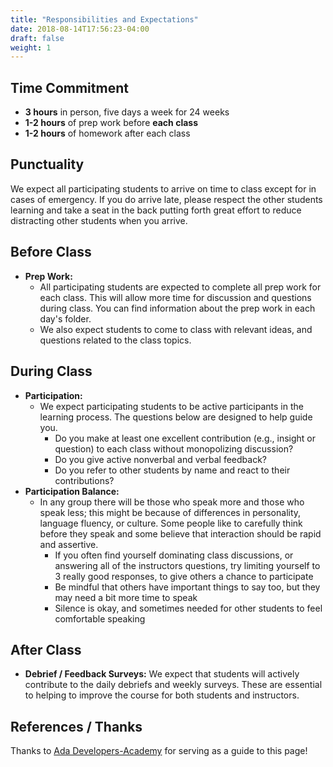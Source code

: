 ```yaml
---
title: "Responsibilities and Expectations"
date: 2018-08-14T17:56:23-04:00
draft: false
weight: 1
---
```


## Time Commitment 
- __3 hours__ in person, five days a week for 24 weeks
- __1-2 hours__ of prep work before __each class__
- __1-2 hours__ of homework after each class

<!-- # Class Structure (Move to lesson plan for orientation)
- 2 hours, twice a week for 3 weeks
- General class plan
    - Welcome, goals, warm-up (25 mins)
    - Lesson (25 mins)
    - Break (10 mins)
    - Discussion (50 mins)
    - Debrief (10 mins) -->

## Punctuality
We expect all participating students to arrive on time to class except for in cases of emergency. If you do arrive late, please respect the other students learning and take a seat in the back putting forth great effort to reduce distracting other students when you arrive.

## Before Class
- __Prep Work:__ 
    - All participating students are expected to complete all prep work for each class. This will allow more time for discussion and questions during class. You can find information about the prep work in each day's folder.
    - We also expect students to come to class with relevant ideas, and questions related to the class topics.

## During Class
- __Participation:__ 
    - We expect participating students to be active participants in the learning process. The questions below are designed to help guide you.
        - Do you make at least one excellent contribution (e.g., insight or question) to each class without monopolizing discussion?
        - Do you give active nonverbal and verbal feedback?
        - Do you refer to other students by name and react to their contributions?
- __Participation Balance:__ 
    - In any group there will be those who speak more and those who speak less; this might be because of differences in personality, language fluency, or culture. Some people like to carefully think before they speak and some believe that interaction should be rapid and assertive.
        - If you often find yourself dominating class discussions, or answering all of the instructors questions, try limiting yourself to 3 really good responses, to give others a chance to participate
        - Be mindful that others have important things to say too, but they may need a bit more time to speak
        - Silence is okay, and sometimes needed for other students to feel comfortable speaking

## After Class
- __Debrief / Feedback Surveys:__ We expect that students will actively contribute to the daily debriefs and weekly surveys. These are essential to helping to improve the course for both students and instructors.

## References / Thanks
Thanks to [Ada Developers-Academy](https://github.com/Ada-Developers-Academy/jump-start-live/blob/master/expectations.md) for serving as a guide to this page!
